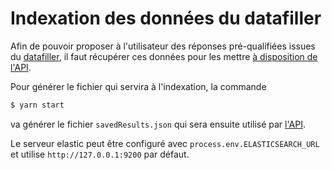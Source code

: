 # Indexation des données du datafiller

Afin de pouvoir proposer à l'utilisateur des réponses pré-qualifiées issues du [datafiller](https://github.com/SocialGouv/datafiller/), il faut récupérer ces données pour les mettre [à disposition de l'API](../code-du-travail-api/routes/search/search.savedResults.js).

Pour générer le fichier qui servira à l'indexation, la commande

```sh
$ yarn start
```

va générer le fichier `savedResults.json` qui sera ensuite utilisé par [l'API](../code-du-travail-api/routes/search/search.savedResults.js).

Le serveur elastic peut être configuré avec `process.env.ELASTICSEARCH_URL` et utilise `http://127.0.0.1:9200` par défaut.

